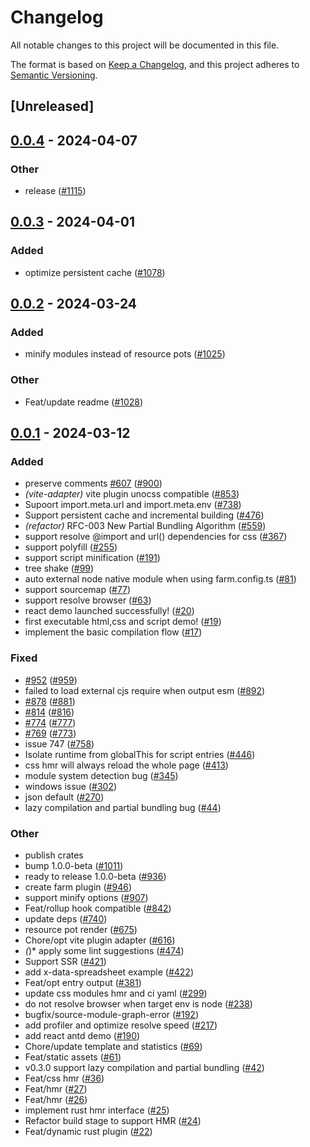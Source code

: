 # Changelog
All notable changes to this project will be documented in this file.

The format is based on [Keep a Changelog](https://keepachangelog.com/en/1.0.0/),
and this project adheres to [Semantic Versioning](https://semver.org/spec/v2.0.0.html).

## [Unreleased]

## [0.0.4](https://github.com/ErKeLost/farm/compare/farmfe_plugin_runtime-v0.0.3...farmfe_plugin_runtime-v0.0.4) - 2024-04-07

### Other
- release ([#1115](https://github.com/ErKeLost/farm/pull/1115))

## [0.0.3](https://github.com/farm-fe/farm/compare/farmfe_plugin_runtime-v0.0.2...farmfe_plugin_runtime-v0.0.3) - 2024-04-01

### Added
- optimize persistent cache ([#1078](https://github.com/farm-fe/farm/pull/1078))

## [0.0.2](https://github.com/farm-fe/farm/compare/farmfe_plugin_runtime-v0.0.1...farmfe_plugin_runtime-v0.0.2) - 2024-03-24

### Added
- minify modules instead of resource pots ([#1025](https://github.com/farm-fe/farm/pull/1025))

### Other
- Feat/update readme ([#1028](https://github.com/farm-fe/farm/pull/1028))

## [0.0.1](https://github.com/farm-fe/farm/releases/tag/farmfe_plugin_runtime-v0.0.1) - 2024-03-12

### Added
- preserve comments [#607](https://github.com/farm-fe/farm/pull/607) ([#900](https://github.com/farm-fe/farm/pull/900))
- *(vite-adapter)* vite plugin unocss compatible ([#853](https://github.com/farm-fe/farm/pull/853))
- Supoort import.meta.url and import.meta.env ([#738](https://github.com/farm-fe/farm/pull/738))
- Support persistent cache and incremental building ([#476](https://github.com/farm-fe/farm/pull/476))
- *(refactor)* RFC-003 New Partial Bundling Algorithm ([#559](https://github.com/farm-fe/farm/pull/559))
- support resolve @import and url() dependencies for css ([#367](https://github.com/farm-fe/farm/pull/367))
- support polyfill ([#255](https://github.com/farm-fe/farm/pull/255))
- support script minification ([#191](https://github.com/farm-fe/farm/pull/191))
- tree shake ([#99](https://github.com/farm-fe/farm/pull/99))
- auto external node native module when using farm.config.ts ([#81](https://github.com/farm-fe/farm/pull/81))
- support sourcemap ([#77](https://github.com/farm-fe/farm/pull/77))
- support resolve browser ([#63](https://github.com/farm-fe/farm/pull/63))
- react demo launched successfully! ([#20](https://github.com/farm-fe/farm/pull/20))
- first executable html,css and script demo! ([#19](https://github.com/farm-fe/farm/pull/19))
- implement the basic compilation flow ([#17](https://github.com/farm-fe/farm/pull/17))

### Fixed
- [#952](https://github.com/farm-fe/farm/pull/952) ([#959](https://github.com/farm-fe/farm/pull/959))
- failed to load external cjs require when output esm ([#892](https://github.com/farm-fe/farm/pull/892))
- [#878](https://github.com/farm-fe/farm/pull/878) ([#881](https://github.com/farm-fe/farm/pull/881))
- [#814](https://github.com/farm-fe/farm/pull/814) ([#816](https://github.com/farm-fe/farm/pull/816))
- [#774](https://github.com/farm-fe/farm/pull/774) ([#777](https://github.com/farm-fe/farm/pull/777))
- [#769](https://github.com/farm-fe/farm/pull/769) ([#773](https://github.com/farm-fe/farm/pull/773))
- issue 747 ([#758](https://github.com/farm-fe/farm/pull/758))
- Isolate runtime from globalThis for script entries ([#446](https://github.com/farm-fe/farm/pull/446))
- css hmr will always reload the whole page ([#413](https://github.com/farm-fe/farm/pull/413))
- module system detection bug ([#345](https://github.com/farm-fe/farm/pull/345))
- windows issue ([#302](https://github.com/farm-fe/farm/pull/302))
- json default ([#270](https://github.com/farm-fe/farm/pull/270))
- lazy compilation and partial bundling bug ([#44](https://github.com/farm-fe/farm/pull/44))

### Other
- publish crates
- bump 1.0.0-beta ([#1011](https://github.com/farm-fe/farm/pull/1011))
- ready to release 1.0.0-beta ([#936](https://github.com/farm-fe/farm/pull/936))
- create farm plugin ([#946](https://github.com/farm-fe/farm/pull/946))
- support minify options ([#907](https://github.com/farm-fe/farm/pull/907))
- Feat/rollup hook compatible ([#842](https://github.com/farm-fe/farm/pull/842))
- update deps ([#740](https://github.com/farm-fe/farm/pull/740))
- resource pot render ([#675](https://github.com/farm-fe/farm/pull/675))
- Chore/opt vite plugin adapter ([#616](https://github.com/farm-fe/farm/pull/616))
- *(*)* apply some lint suggestions ([#474](https://github.com/farm-fe/farm/pull/474))
- Support SSR ([#421](https://github.com/farm-fe/farm/pull/421))
- add x-data-spreadsheet example ([#422](https://github.com/farm-fe/farm/pull/422))
- Feat/opt entry output ([#381](https://github.com/farm-fe/farm/pull/381))
- update css modules hmr and ci yaml ([#299](https://github.com/farm-fe/farm/pull/299))
- do not resolve browser when target env is node ([#238](https://github.com/farm-fe/farm/pull/238))
- bugfix/source-module-graph-error ([#192](https://github.com/farm-fe/farm/pull/192))
- add profiler and optimize resolve speed ([#217](https://github.com/farm-fe/farm/pull/217))
- add react antd demo ([#190](https://github.com/farm-fe/farm/pull/190))
- Chore/update template and statistics ([#69](https://github.com/farm-fe/farm/pull/69))
- Feat/static assets ([#61](https://github.com/farm-fe/farm/pull/61))
- v0.3.0 support lazy compilation and partial bundling ([#42](https://github.com/farm-fe/farm/pull/42))
- Feat/css hmr ([#36](https://github.com/farm-fe/farm/pull/36))
- Feat/hmr ([#27](https://github.com/farm-fe/farm/pull/27))
- Feat/hmr ([#26](https://github.com/farm-fe/farm/pull/26))
- implement rust hmr interface ([#25](https://github.com/farm-fe/farm/pull/25))
- Refactor build stage to support HMR ([#24](https://github.com/farm-fe/farm/pull/24))
- Feat/dynamic rust plugin ([#22](https://github.com/farm-fe/farm/pull/22))
